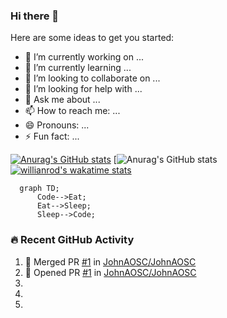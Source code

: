 ### Hi there 👋

<!--
**JohnAOSC/JohnAOSC** is a ✨ _special_ ✨ repository because its `README.md` (this file) appears on your GitHub profile.
--->
Here are some ideas to get you started:

- 🔭 I’m currently working on ...
- 🌱 I’m currently learning ...
- 👯 I’m looking to collaborate on ...
- 🤔 I’m looking for help with ...
- 💬 Ask me about ...
- 📫 How to reach me: ...
- 😄 Pronouns: ...
- ⚡ Fun fact: ...

[![Anurag's GitHub stats](https://github-readme-stats.vercel.app/api?username=JohnAOSC&show_icons=true&hide_border=false&title_color=3B1F94f&icon_color=FFE500&bg_color=09131B&text_color=ffffff&border_color=0c1a25)](https://github.com/anuraghazra/github-readme-stats)
[![Anurag's GitHub stats](https://github-readme-stats.vercel.app/api?username=JohnAOSC&count_private=true)
[![willianrod's wakatime stats](https://github-readme-stats.vercel.app/api/wakatime?username=JohnAOSC)](https://github.com/anuraghazra/github-readme-stats)

```mermaid
  graph TD;
      Code-->Eat;
      Eat-->Sleep;
      Sleep-->Code;
```

### 🔥 Recent GitHub Activity


<!--START_SECTION:activity-->
1. 🎉 Merged PR [#1](https://github.com/JohnAOSC/JohnAOSC/pull/1) in [JohnAOSC/JohnAOSC](https://github.com/JohnAOSC/JohnAOSC)
2. 💪 Opened PR [#1](https://github.com/JohnAOSC/JohnAOSC/pull/1) in [JohnAOSC/JohnAOSC](https://github.com/JohnAOSC/JohnAOSC)
3. 
4. 
5. 
<!--END_SECTION:activity-->


